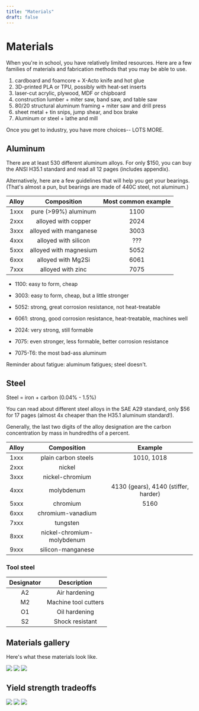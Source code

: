 ```yaml
---
title: "Materials"
draft: false
---
```


# Materials

When you're in school, you have relatively limited resources. Here are a few families of materials and fabrication methods that you may be able to use.

1. cardboard and foamcore + X-Acto knife and hot glue
2. 3D-printed PLA or TPU, possibly with heat-set inserts
3. laser-cut acrylic, plywood, MDF or chipboard
4. construction lumber + miter saw, band saw, and table saw
5. 80/20 structural aluminum framing + miter saw and drill press
6. sheet metal + tin snips, jump shear, and box brake
7. Aluminum or steel + lathe and mill

Once you get to industry, you have more choices-- LOTS MORE.

## Aluminum

There are at least 530 different aluminum alloys. For only $150, you can buy the ANSI H35.1 standard and read all 12 pages (includes appendix).

Alternatively, here are a few guidelines that will help you get your bearings. (That's almost a pun, but bearings are made of 440C steel, not aluminum.)

| Alloy | Composition               | Most common example |
|:-----:|:-------------------------:|:-------------------:|
| 1xxx  | pure (>99%) aluminum      | 1100                |
| 2xxx  | alloyed with copper       | 2024                |
| 3xxx  | alloyed with manganese    | 3003                |
| 4xxx  | alloyed with silicon      | ???                 |
| 5xxx  | alloyed with magnesium    | 5052                |
| 6xxx  | alloyed with Mg2Si        | 6061                |
| 7xxx  | alloyed with zinc         | 7075                |

* 1100: easy to form, cheap
* 3003: easy to form, cheap, but a little stronger

* 5052: strong, great corrosion resistance, not heat-treatable
* 6061: strong, good corrosion resistance, heat-treatable, machines well

* 2024: very strong, still formable
* 7075: even stronger, less formable, better corrosion resistance

* 7075-T6: the most bad-ass aluminum

Reminder about fatigue: aluminum fatigues; steel doesn't.

## Steel

Steel = iron + carbon (0.04% - 1.5%)

You can read about different steel alloys in the SAE A29 standard, only $56 for 17 pages (almost 4x cheaper than the H35.1 aluminum standard!).

Generally, the last two digits of the alloy designation are the carbon concentration by mass in hundredths of a percent.

| Alloy | Composition                | Example                              |
|:-----:|:--------------------------:|:------------------------------------:|
| 1xxx  | plain carbon steels        | 1010, 1018                           |
| 2xxx  | nickel                     |                                      |
| 3xxx  | nickel-chromium            |                                      |
| 4xxx  | molybdenum                 | 4130 (gears), 4140 (stiffer, harder) |
| 5xxx  | chromium                   | 5160                                 |
| 6xxx  | chromium-vanadium          |                                      |
| 7xxx  | tungsten                   |                                      |
| 8xxx  | nickel-chromium-molybdenum |                                      |
| 9xxx  | silicon-manganese          |                                      |

### Tool steel

| Designator | Description          |
|:----------:|:--------------------:|
|     A2     | Air hardening        |
|     M2     | Machine tool cutters |
|     O1     | Oil hardening        |
|     S2     | Shock resistant      |

## Materials gallery

Here's what these materials look like.

![](/img/material-samples-metal.jpg)
![](/img/material-samples-wood.jpg)
![](/img/material-samples-plastic.jpg)

## Yield strength tradeoffs

![](/img/yield-strength.jpg)
![](/img/yield-vs-mass.jpg)
![](/img/yield-vs-cost.jpg)
